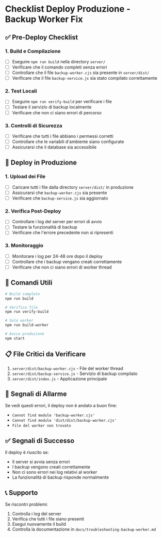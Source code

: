 # Checklist Deploy Produzione - Backup Worker Fix

## ✅ Pre-Deploy Checklist

### 1. Build e Compilazione
- [ ] Eseguire `npm run build` nella directory `server/`
- [ ] Verificare che il comando completi senza errori
- [ ] Controllare che il file `backup-worker.cjs` sia presente in `server/dist/`
- [ ] Verificare che il file `backup-service.js` sia stato compilato correttamente

### 2. Test Locali
- [ ] Eseguire `npm run verify-build` per verificare i file
- [ ] Testare il servizio di backup localmente
- [ ] Verificare che non ci siano errori di percorso

### 3. Controlli di Sicurezza
- [ ] Verificare che tutti i file abbiano i permessi corretti
- [ ] Controllare che le variabili d'ambiente siano configurate
- [ ] Assicurarsi che il database sia accessibile

## 🚀 Deploy in Produzione

### 1. Upload dei File
- [ ] Caricare tutti i file dalla directory `server/dist/` in produzione
- [ ] Assicurarsi che `backup-worker.cjs` sia presente
- [ ] Verificare che `backup-service.js` sia aggiornato

### 2. Verifica Post-Deploy
- [ ] Controllare i log del server per errori di avvio
- [ ] Testare la funzionalità di backup
- [ ] Verificare che l'errore precedente non si ripresenti

### 3. Monitoraggio
- [ ] Monitorare i log per 24-48 ore dopo il deploy
- [ ] Controllare che i backup vengano creati correttamente
- [ ] Verificare che non ci siano errori di worker thread

## 🔧 Comandi Utili

```bash
# Build completo
npm run build

# Verifica file
npm run verify-build

# Solo worker
npm run build-worker

# Avvio produzione
npm start
```

## 📋 File Critici da Verificare

1. `server/dist/backup-worker.cjs` - File del worker thread
2. `server/dist/backup-service.js` - Servizio di backup compilato
3. `server/dist/index.js` - Applicazione principale

## 🚨 Segnali di Allarme

Se vedi questi errori, il deploy non è andato a buon fine:
- `Cannot find module 'backup-worker.cjs'`
- `Cannot find module 'dist/dist/backup-worker.cjs'`
- `File del worker non trovato`

## ✅ Segnali di Successo

Il deploy è riuscito se:
- Il server si avvia senza errori
- I backup vengono creati correttamente
- Non ci sono errori nei log relativi al worker
- La funzionalità di backup risponde normalmente

## 📞 Supporto

Se riscontri problemi:
1. Controlla i log del server
2. Verifica che tutti i file siano presenti
3. Esegui nuovamente il build
4. Controlla la documentazione in `docs/troubleshooting-backup-worker.md` 